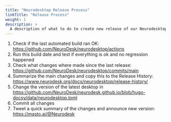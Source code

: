 ```yaml
---
title: "Neurodesktop Release Process"
linkTitle: "Release Process"
weight: 1
description: >
  A description of what to do to create new release of our Neurodesktop
---
```


1. Check if the last automated build ran OK: https://github.com/NeuroDesk/neurodesktop/actions
2. Run this build date and test if everything is ok and no regression happened
3. Check what changes where made since the last release: https://github.com/NeuroDesk/neurodesktop/commits/main
4. Summarize the main changes and copy this to the Release History: https://www.neurodesk.org/docs/neurodesktop/release-history/
5. Change the version of the latest desktop in https://github.com/NeuroDesk/neurodesk.github.io/blob/hugo-docsy/data/neurodesktop.toml
6. Commit all changes
7. Tweet a quick summary of the changes and announce new version: https://masto.ai/@Neurodesk


